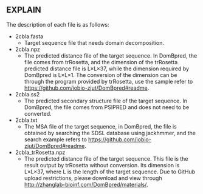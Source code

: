 ## EXPLAIN

The description of each file is as follows:

- 2cbla.fasta
  - Target sequence file that needs domain decomposition.
- 2cbla.npz
  - The predicted distance file of the target sequence. In DomBpred, the file comes from trRosetta, and the dimension of the trRosetta predicted distance file is L×L×37, while the dimension required by DomBpred is L×L×1. The conversion of the dimension can be through the program provided by trRosetta, use the sample refer to https://github.com/iobio-zjut/DomBpred#readme.
- 2cbla.ss2
  - The predicted secondary structure file of the target sequence. In DomBpred, the file comes from PSIPRED and does not need to be converted.
- 2cbla.txt
  - The MSA file of the target sequence, in DomBpred, the file is obtained by searching the SDSL database using jackhmmer, and the search example refers to https://github.com/iobio-zjut/DomBpred#readme.
- 2cbla_trRosetta.npz
  - The predicted distance file of the target sequence. This file is the result output by trRosetta without conversion. Its dimension is L×L×37, where L is the length of the target sequence. Due to GitHub upload restrictions, please download and view through http://zhanglab-bioinf.com/DomBpred/materials/.

